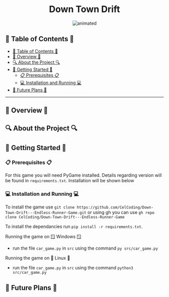 <h1 align = "center">
Down Town Drift
</h1>

<p align = 'center'>
<img src= "https://i.postimg.cc/SK42297N/dtd-gif.gif" alt = "animated"/>
</p>

## 📖 Table of Contents 📖

- [📖 Table of Contents 📖](#-table-of-contents-)
- [📝 Overview 📝](#-overview-)
- [🔍 About the Project 🔍](#-about-the-project-)
- [🚀 Getting Started 🚀](#-getting-started-)
  - [📋 Prerequisites 📋](#-prerequisites-)
  - [💻 Installation and Running 💻](#-installation-and-running-)
- [🔮 Future Plans 🔮](#-future-plans-)

---
## 📝 Overview 📝

## 🔍 About the Project 🔍

## 🚀 Getting Started 🚀

### 📋 Prerequisites 📋

For this game you will need PyGame installed. Details regarding version will be found in `requirements.txt`. Installation will be shown below

### 💻 Installation and Running 💻

 To install the game use `git clone https://github.com/CelCoding/Down-Town-Drift---Endless-Runner-Game.git` or using gh you can use `gh repo clone CelCoding/Down-Town-Drift---Endless-Runner-Game`

 To install the dependancies run `pip install -r requirements.txt`. 

 Running the game on 🪟 Windows 🪟

 * run the file `car_game.py` in `src` using the command `py src/car_game.py`

 Running the game on 🐧 Linux 🐧

 * run the file `car_game.py` in `src` using the command `python3 src/car_game.py`

## 🔮 Future Plans 🔮
